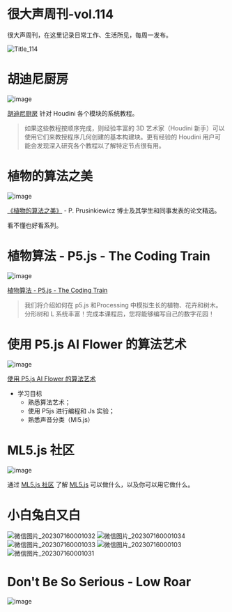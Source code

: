 # 很大声周刊-vol.114
很大声周刊，在这里记录日常工作、生活所见，每周一发布。

![Title_114](https://github.com/hendasheng/HenDaShengWeekly/assets/20842136/31046cd3-9ee7-4daf-922a-4154de6436ff)

# 胡迪尼厨房
![image](https://github.com/hendasheng/HenDaShengWeekly/assets/20842136/edee9407-dcba-49a0-97a7-597e79940825)

[胡迪尼厨房](https://www.houdinikitchen.net/) 针对 Houdini 各个模块的系统教程。

> 如果这些教程按顺序完成，则经验丰富的 3D 艺术家（Houdini 新手）可以使用它们来教授程序几何创建的基本构建块。更有经验的 Houdini 用户可能会发现深入研究各个教程以了解特定节点很有用。

# 植物的算法之美
![image](https://github.com/hendasheng/HenDaShengWeekly/assets/20842136/97dfa537-3cbe-4b93-bc1e-74298727780c)

[《植物的算法之美》](http://algorithmicbotany.org/papers/) - P. Prusinkiewicz 博士及其学生和同事发表的论文精选。

看不懂也好看系列。

# 植物算法 - P5.js - The Coding Train
![image](https://github.com/hendasheng/HenDaShengWeekly/assets/20842136/e89f5d85-77b2-4593-8f65-52a665774a6c)

[植物算法 - P5.js - The Coding Train](https://thecodingtrain.com/tracks/algorithmic-botany)

> 我们将介绍如何在 p5.js 和Processing 中模拟生长的植物、花卉和树木。分形树和 L 系统丰富！完成本课程后，您将能够编写自己的数字花园！

# 使用 P5.js AI Flower 的算法艺术
![image](https://github.com/hendasheng/HenDaShengWeekly/assets/20842136/cce4f72f-9f74-4c4c-86c7-166234b4b2e9)

[使用 P5.js AI Flower 的算法艺术](https://resources.digitalmoment.org/algorithmic-art-using-p5.js-ai-flower/)

- 学习目标
    - 熟悉算法艺术；
    - 使用 P5js 进行编程和 Js 实验；
    - 熟悉声音分类（Ml5.js）

# ML5.js 社区
![image](https://github.com/hendasheng/HenDaShengWeekly/assets/20842136/ffd0fb0a-2d29-4381-b0c3-e0174de29ee6)

通过 [ML5.js 社区](https://ml5js.org/community/) 了解 [ML5.js](https://ml5js.org/) 可以做什么，以及你可以用它做什么。

# 小白兔白又白
![微信图片_202307160001032](https://github.com/hendasheng/HenDaShengWeekly/assets/20842136/8844ced3-beea-4d5a-9c69-6dedbf2811cc)
![微信图片_202307160001034](https://github.com/hendasheng/HenDaShengWeekly/assets/20842136/b4377e8a-7a42-48a1-afa0-cd6124f03833)
![微信图片_202307160001033](https://github.com/hendasheng/HenDaShengWeekly/assets/20842136/cc6509e3-f78e-46d3-93d8-7a5b49080366)
![微信图片_20230716000103](https://github.com/hendasheng/HenDaShengWeekly/assets/20842136/72b2608c-1820-46ea-b08e-d6e89b51e320)
![微信图片_202307160001031](https://github.com/hendasheng/HenDaShengWeekly/assets/20842136/1638bc43-26af-4dea-bfd0-99d12b740c4a)

# Don't Be So Serious - Low Roar
![image](https://github.com/hendasheng/HenDaShengWeekly/assets/20842136/246ad0c5-b81f-438e-ab78-5d09896cff6f)
